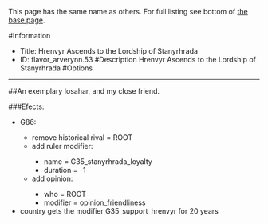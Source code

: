 This page has the same name as others. For full listing see bottom of [the base page](hrenvyr_ascends_to_the_lordship_of_stanyrhrada.md).

#Information
 - Title: Hrenvyr Ascends to the Lordship of Stanyrhrada
 - ID: flavor_arverynn.53
#Description
Hrenvyr Ascends to the Lordship of Stanyrhrada
#Options

___
##An exemplary Iosahar, and my close friend.

###Efects:<ul><li>G86:</li><ul><li>remove historical rival = ROOT</li><li>add ruler modifier:</li><ul><li>name = G35_stanyrhrada_loyalty</li><li>duration = -1</li></ul><li>add opinion:</li><ul><li>who = ROOT</li><li>modifier = opinion_friendliness</li></ul></ul><li>country gets the modifier G35_support_hrenvyr for 20 years</li></ul>
